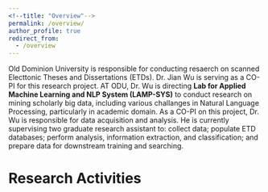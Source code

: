 ```yaml
---
<!--title: "Overview"-->
permalink: /overview/
author_profile: true
redirect_from: 
  - /overview
---
```


Old Dominion University is responsible for conducting resaerch on scanned Electtonic Theses and Dissertations (ETDs). Dr. Jian Wu is serving as a CO-PI for this research project. AT ODU, Dr. Wu is directing **Lab for Applied Machine Learning and NLP System (LAMP-SYS)** to conduct research on mining scholarly big data, including various challanges in Natural Language Processing, particularly in academic domain. As a CO-PI on this project, Dr. Wu is responsible for data acquisition and analysis. He is currently supervising two graduate research assistant to: collect data; populate ETD databases; perform analysis, information extraction, and classification; and prepare data for downstream training and searching.

Research Activities
======
